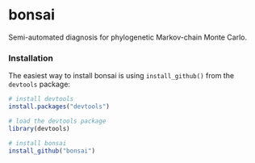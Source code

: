 # bonsai

Semi-automated diagnosis for phylogenetic Markov-chain Monte Carlo.

### Installation

The easiest way to install bonsai is using `install_github()` from the `devtools` package:

```R
# install devtools
install.packages("devtools")

# load the devtools package
library(devtools)

# install bonsai
install_github("bonsai")
```
